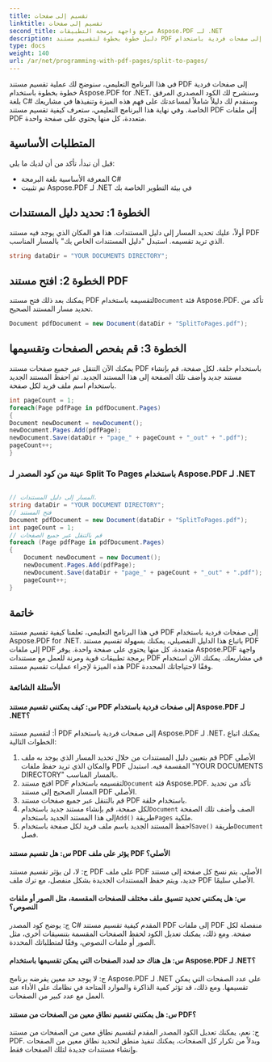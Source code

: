 ```yaml
---
title: تقسيم إلى صفحات
linktitle: تقسيم إلى صفحات
second_title: مرجع واجهة برمجة التطبيقات Aspose.PDF لـ .NET
description: دليل خطوة بخطوة لتقسيم مستند PDF إلى صفحات فردية باستخدام Aspose.PDF لـ .NET.
type: docs
weight: 140
url: /ar/net/programming-with-pdf-pages/split-to-pages/
---
```

في هذا البرنامج التعليمي، سنوضح لك عملية تقسيم مستند PDF إلى صفحات فردية خطوة بخطوة باستخدام Aspose.PDF for .NET. وسنشرح لك الكود المصدري المرفق بلغة C# وسنقدم لك دليلاً شاملاً لمساعدتك على فهم هذه الميزة وتنفيذها في مشاريعك الخاصة. وفي نهاية هذا البرنامج التعليمي، ستعرف كيفية تقسيم مستند PDF إلى ملفات PDF متعددة، كل منها يحتوي على صفحة واحدة.

## المتطلبات الأساسية
قبل أن تبدأ، تأكد من أن لديك ما يلي:

- المعرفة الأساسية بلغة البرمجة C#
- تم تثبيت Aspose.PDF لـ .NET في بيئة التطوير الخاصة بك

## الخطوة 1: تحديد دليل المستندات
أولاً، عليك تحديد المسار إلى دليل المستندات. هذا هو المكان الذي يوجد فيه مستند PDF الذي تريد تقسيمه. استبدل "دليل المستندات الخاص بك" بالمسار المناسب.

```csharp
string dataDir = "YOUR DOCUMENTS DIRECTORY";
```

## الخطوة 2: افتح مستند PDF
 يمكنك بعد ذلك فتح مستند PDF لتقسيمه باستخدام`Document` فئة Aspose.PDF. تأكد من تحديد مسار المستند الصحيح.

```csharp
Document pdfDocument = new Document(dataDir + "SplitToPages.pdf");
```

## الخطوة 3: قم بفحص الصفحات وتقسيمها
يمكنك الآن التنقل عبر جميع صفحات مستند PDF باستخدام حلقة. لكل صفحة، قم بإنشاء مستند جديد وأضف تلك الصفحة إلى هذا المستند الجديد. ثم احفظ المستند الجديد باستخدام اسم ملف فريد لكل صفحة.

```csharp
int pageCount = 1;
foreach(Page pdfPage in pdfDocument.Pages)
{
Document newDocument = newDocument();
newDocument.Pages.Add(pdfPage);
newDocument.Save(dataDir + "page_" + pageCount + "_out" + ".pdf");
pageCount++;
}
```

### عينة من كود المصدر لـ Split To Pages باستخدام Aspose.PDF لـ .NET 

```csharp

// المسار إلى دليل المستندات.
string dataDir = "YOUR DOCUMENT DIRECTORY";
// فتح المستند
Document pdfDocument = new Document(dataDir + "SplitToPages.pdf");
int pageCount = 1;
// قم بالتنقل عبر جميع الصفحات
foreach (Page pdfPage in pdfDocument.Pages)
{
	Document newDocument = new Document();
	newDocument.Pages.Add(pdfPage);
	newDocument.Save(dataDir + "page_" + pageCount + "_out" + ".pdf");
	pageCount++;
}

```

## خاتمة
في هذا البرنامج التعليمي، تعلمنا كيفية تقسيم مستند PDF إلى صفحات فردية باستخدام Aspose.PDF for .NET. باتباع هذا الدليل التفصيلي، يمكنك بسهولة تقسيم مستند PDF إلى ملفات PDF متعددة، كل منها يحتوي على صفحة واحدة. يوفر Aspose.PDF واجهة برمجة تطبيقات قوية ومرنة للعمل مع مستندات PDF في مشاريعك. يمكنك الآن استخدام هذه الميزة لإجراء عمليات تقسيم مستند PDF وفقًا لاحتياجاتك المحددة.

### الأسئلة الشائعة

#### س: كيف يمكنني تقسيم مستند PDF إلى صفحات فردية باستخدام Aspose.PDF لـ .NET؟

أ: لتقسيم مستند PDF إلى صفحات فردية باستخدام Aspose.PDF لـ .NET، يمكنك اتباع الخطوات التالية:

1. قم بتعيين دليل المستندات من خلال تحديد المسار الذي يوجد به ملف PDF الأصلي والمكان الذي تريد حفظ ملفات PDF المقسمة فيه. استبدل "YOUR DOCUMENTS DIRECTORY" بالمسار المناسب.
2.  افتح مستند PDF لتقسيمه باستخدام`Document` فئة Aspose.PDF. تأكد من تحديد المسار الصحيح إلى مستند PDF الأصلي.
3. قم بالتنقل عبر جميع صفحات مستند PDF باستخدام حلقة.
4.  لكل صفحة، قم بإنشاء مستند جديد باستخدام`Document` الصف وأضف تلك الصفحة إلى هذا المستند الجديد باستخدام`Add()` طريقة`Pages` ملكية.
5.  احفظ المستند الجديد باسم ملف فريد لكل صفحة باستخدام`Save()` طريقة`Document` فصل.

#### س: هل تقسيم مستند PDF يؤثر على ملف PDF الأصلي؟

ج: لا، لن يؤثر تقسيم مستند PDF على ملف PDF الأصلي. يتم نسخ كل صفحة إلى مستند جديد، ويتم حفظ المستندات الجديدة بشكل منفصل، مع ترك ملف PDF الأصلي سليمًا.

#### س: هل يمكنني تحديد تنسيق ملف مختلف للصفحات المقسمة، مثل الصور أو ملفات النصوص؟

ج: يوضح كود المصدر C# المقدم كيفية تقسيم مستند PDF إلى ملفات PDF منفصلة لكل صفحة. ومع ذلك، يمكنك تعديل الكود لحفظ الصفحات المقسمة بتنسيقات أخرى، مثل الصور أو ملفات النصوص، وفقًا لمتطلباتك المحددة.

#### س: هل هناك حد لعدد الصفحات التي يمكن تقسيمها باستخدام Aspose.PDF لـ .NET؟

ج: لا يوجد حد معين يفرضه برنامج Aspose.PDF لـ .NET على عدد الصفحات التي يمكن تقسيمها. ومع ذلك، قد تؤثر كمية الذاكرة والموارد المتاحة في نظامك على الأداء عند العمل مع عدد كبير من الصفحات.

#### س: هل يمكنني تقسيم نطاق معين من الصفحات من مستند PDF؟

ج: نعم، يمكنك تعديل الكود المصدر المقدم لتقسيم نطاق معين من الصفحات من مستند PDF. وبدلاً من تكرار كل الصفحات، يمكنك تنفيذ منطق لتحديد نطاق معين من الصفحات وإنشاء مستندات جديدة لتلك الصفحات فقط.